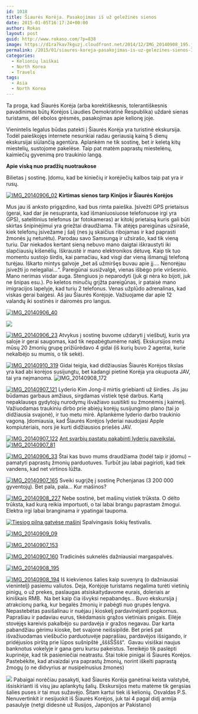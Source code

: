 ```yaml
---
id: 1018
title: Šiaurės Korėja. Pasakojimas iš už geležinės sienos
date: 2015-01-05T16:17:24+00:00
author: Rokas
layout: post
guid: http://www.rokaso.com/?p=838
image: https://d1ra7kav7kguzj.cloudfront.net/2014/12/IMG_20140908_195.jpg
permalink: /2015/01/siaures-koreja-pasakojimas-is-uz-gelezines-sienos-3/
categories:
  - Kelionių laiškai
  - North Korea
  - Travels
tags:
  - Asia
  - North Korea
---
```

Ta proga, kad Šiaurės Korėja (arba korektiškesnis, tolerantiškesnis pavadinimas būtų Korėjos Liaudies Demokratinė Respublika) uždarė sienas turistams, dėl ebolos grėsmės, pasakojimas apie kelionę joje.

Vienintelis legalus būdas patekti į Šiaurės Korėja yra turistinė ekskursija. Todėl paieškojęs internete nesunkiai radau geriausią kainą 5 dienų ekskursijai siūlančią agentūra. Aplankėm ne tik sostinę, bet ir keletą kitų miestelių, sustojome pakelėse. Taip pat matėm paprastų miestelėnų, kaimiečių gyvenimą pro traukinio langą.

**Apie viską nuo pradžių nuotraukose**




Bilietas į sostinę. Įdomu, kad be kiniečių ir korėjiečių kalbos taip pat yra ir rusų.

 
 [![IMG_20140906_02](https://d1ra7kav7kguzj.cloudfront.net/2014/12/IMG_20140906_02-1024x683.jpg)](https://d1ra7kav7kguzj.cloudfront.net/2014/12/IMG_20140906_02.jpg)
 **Kirtimas sienos tarp Kinijos ir Šiaurės Korėjos**



 Mus jau iš anksto prigązdino, kad bus rimta paieška. Įsivežti GPS prietaisus (gerai, kad dar jie nesupranta, kad išmaniuosiuose telefonuose irgi yra GPS), satelitinius telefonus (ar fotokameras) ar kitokį prietaisą kuris gali būti skirtas šnipinėjimui yra griežtai draudžiama. Tik atėjęs pareigūnas užsirašė, kiek telefonų įsivežame į šalį (nes jų skaičius ribojamas ir kad paprasti žmonės jų neturėtu). Parodau savo Samsungą ir užsirašo, kad tik vieną turiu. Dar niekados kertant sieną nebuvo mano daigtai iškraustyti iki slapčiausių kišenėlių. Iškraustė ir mano elektronikos dėtuvę. Kaip tik tuo momentu sustojo širdis, kai pamačiau, kad visgi dar vieną išmanųjį telefoną turėjau. Iškarto mintys galvoje „bet aš užmiršęs buvau apie jį…. Nenorėjau įsivežti jo nelegaliai…“. Pareigūnai susižvalgė, vienas išbėgo prie viršesnio. Mano nerimas visdar auga. Stengiuos jo neparodyti (juk gi nėra ko bijoti, juk ne šnipas esu.). Po keletos minučių grįžta pareigūnas, ir pataisė mano imigracijos lapelyje, kad turiu 2 telefonus. Venas užplūdo adrenalinas, kad viskas gerai baigėsi. Aš jau Šiaurės Korėjoje. Važiuojame dar apie 12 valandų iki sostinės ir dairomės pro langus. 
 
 [![IMG_20140906_40](https://d1ra7kav7kguzj.cloudfront.net/2014/12/IMG_20140906_40-1024x683.jpg)](https://d1ra7kav7kguzj.cloudfront.net/2014/12/IMG_20140906_40.jpg) 

 
 [![](https://d1ra7kav7kguzj.cloudfront.net/2014/12/IMG_20140906_171-1024x683.jpg)](https://d1ra7kav7kguzj.cloudfront.net/2014/12/IMG_20140906_171.jpg) 

 
 [![IMG_20140906_23](https://d1ra7kav7kguzj.cloudfront.net/2014/12/IMG_20140906_23-1024x683.jpg)](https://d1ra7kav7kguzj.cloudfront.net/2014/12/IMG_20140906_23.jpg) 
Atvykus į sostinę buvome uždaryti į viešbutį, kuris yra saloje ir gerai saugomas, kad tik nepabėgtumėme naktį. Ekskursijos metu mūsų 20 žmonių grupę prižiūrėdavo 4 gidai (iš kurių buvo 2 agentai, kurie nekalbėjo su mumis, o tik sekė).
 
 [![IMG_20140910_319](https://d1ra7kav7kguzj.cloudfront.net/2014/12/IMG_20140910_319-1024x683.jpg)](https://d1ra7kav7kguzj.cloudfront.net/2014/12/IMG_20140910_319.jpg) 
Gidai teigia, kad didžiausias Šiaurės Korėjos tikslas yra kad abi korėjos susijungtu, bet kadangi pietinė Korėja yra okupuota JAV, tai yra neįmanoma. ![IMG_20140908_172](https://d1ra7kav7kguzj.cloudfront.net/2014/12/IMG_20140908_172-683x1024.jpg) 

 
 [![IMG_20140907_121](https://d1ra7kav7kguzj.cloudfront.net/2014/12/IMG_20140907_121-1024x683.jpg)](https://d1ra7kav7kguzj.cloudfront.net/2014/12/IMG_20140907_121.jpg) 
Lyderio Kim Jong-il mirtis griebianti už širdies. Jis jau būdamas garbaus amžiaus, sirgdamas vistiek tęsė darbus. Kartą nepaklausęs gydytojų nurodymų išvažiavo susitikti su žmonėmis į kaimelį. Važiuodamas traukiniu dirbo prie abiejų korėjų susijungimo plano (tai jo didžiausia svajonė), ir tuo metu mirė. Aplankėme lyderio darbo traukinio vagoną. Įdomiausia, kad Šiaurės Korėjos lyderiai naudojasi Apple kompiuteriais, nors jie kurti didžiausios priešės JAV. 
 
 [![IMG_20140907_122](https://d1ra7kav7kguzj.cloudfront.net/2014/12/IMG_20140907_122-1024x683.jpg)](https://d1ra7kav7kguzj.cloudfront.net/2014/12/IMG_20140907_122.jpg) 
[Ant svarbių pastatų pakabinti lyderių paveikslai.![IMG_20140907_81](https://d1ra7kav7kguzj.cloudfront.net/2014/12/IMG_20140907_81-1024x683.jpg)](https://d1ra7kav7kguzj.cloudfront.net/2014/12/IMG_20140907_81.jpg) 

 
 [![IMG_20140906_33](https://d1ra7kav7kguzj.cloudfront.net/2014/12/IMG_20140906_33-1024x683.jpg)](https://d1ra7kav7kguzj.cloudfront.net/2014/12/IMG_20140906_33.jpg) 
Štai kas buvo mums draudžiama (todėl taip ir įdomu) – pamatyti paprastų žmonių parduotuves. Turbūt jau labai pagirioti, kad tiek vandens, kad net virtinos lūžta.
 
 [![IMG_20140907_165](https://d1ra7kav7kguzj.cloudfront.net/2014/12/IMG_20140907_165-1024x683.jpg)](https://d1ra7kav7kguzj.cloudfront.net/2014/12/IMG_20140907_165.jpg) 
Sveiki sugrįžę į sostinę Pchenjanas (3 200 000 gyventojų). Bet pala, pala… Kur mašinos?
 
 [![IMG_20140908_227](https://d1ra7kav7kguzj.cloudfront.net/2014/12/IMG_20140908_227-683x1024.jpg)](https://d1ra7kav7kguzj.cloudfront.net/2014/12/IMG_20140908_227.jpg) 
Nebe sostinė, bet mašinų vistiek trūksta. O dėlto trūksta, kad kurą reikia importuoti, o tai labai brangu paprastam žmogui. Elektra irgi labai branginama ir ypatingai taupoma. 
 
 [![Tiesiog pilna gatvėse mašinį](https://d1ra7kav7kguzj.cloudfront.net/2014/12/IMG_20140908_198-683x1024.jpg)](https://d1ra7kav7kguzj.cloudfront.net/2014/12/IMG_20140908_198.jpg) 
Spalvingasis šokių festivalis.
 
 [![IMG_20140909_09](https://d1ra7kav7kguzj.cloudfront.net/2014/12/IMG_20140909_09-683x1024.jpg)](https://d1ra7kav7kguzj.cloudfront.net/2014/12/IMG_20140909_09.jpg)
 
 [![IMG_20140907_153](https://d1ra7kav7kguzj.cloudfront.net/2014/12/IMG_20140907_153-683x1024.jpg)](https://d1ra7kav7kguzj.cloudfront.net/2014/12/IMG_20140907_153.jpg) 

 
 [![IMG_20140907_160](https://d1ra7kav7kguzj.cloudfront.net/2014/12/IMG_20140907_160-683x1024.jpg)](https://d1ra7kav7kguzj.cloudfront.net/2014/12/IMG_20140907_160.jpg) 
Tradicinės suknelės dažniausiai margaspalvės.
 
 [![IMG_20140908_195](https://d1ra7kav7kguzj.cloudfront.net/2014/12/IMG_20140908_195-683x1024.jpg)](https://d1ra7kav7kguzj.cloudfront.net/2014/12/IMG_20140908_195.jpg) 

 
 [![IMG_20140908_194](https://d1ra7kav7kguzj.cloudfront.net/2014/12/IMG_20140908_194-1024x683.jpg)](https://d1ra7kav7kguzj.cloudfront.net/2014/12/IMG_20140908_194.jpg) 
Iš kiekvienos šalies kaip suvenyrą (o dažniausiai vienintelį) pasiemu valiutos. Deja, Korėjoje turistams negalima turėti vietinių pinigų, o už prekes, paslaugas atsiskaitydavome eurais, doleriais ar kiniškais RMB.  Na bet kaip čia išvyksi nepabandęs… Buvo ekskursija į atrakcionų parką, kur begalės žmonių ir pabėgti nuo grupės lengva. Nepastebėtas pasišalinau ir nuėjau į kioskelį pardavinėjanti popkornus. Paprašiau ir padaviau eurus, tikėdamasis grąžos vietiniais pnigais. Eilėje stovėjęs kareivis pakalbėjo su pardavėja ir gražos negavau. Dar karta pabandžiau gėrimu kioske, bet svajonė neišsipildė. Bet prieš pat išvažiuodamas viešbučio parduotuvėje paprašiau, pardavėjos išsigando, ir pridėjusios pirštą prie lūpos sušnipštė „šššŠŠšš“.  Gavau visiškai naujus banknotus vokelyje ir gana geru kursu pakeistus. Tereikėjo tik paslėpti kuprinėje, kad tik pasieniečiai neatrastu. Štai tokie pinigai iš Šiaurės Korėjos. Pastebėkite, kad atvaizdai yra paprastų žmonių, norint iškelti paprastą žmogų (o ne didvyrius ar nusipelnusius žmones) 
 
 [![](https://d1ra7kav7kguzj.cloudfront.net/2015/01/DSC07744-1023x682.jpg)](https://d1ra7kav7kguzj.cloudfront.net/2015/01/DSC07744.jpg) 
Pabaigai norėčiau pasakyti, kad Šiaurės Korėja ganėtinai keista valstybė, išsiskirianti iš visų jau aplankytų šalių. Ekskursijos metu matėme tik gerąsias šalies puses ir tai mus sužavėjo. Šitam kartui tiek iš kelionių. Osvaldas P.S. Nenuvertinkit ir nesijuokit iš Šiaurės Korėjos, juk tai 4 pagal didį armija pasaulyje (netgi didesnė už Rusijos, Japonijos ar Pakistano)